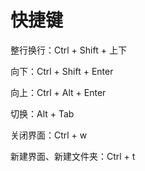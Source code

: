 # 快捷键

整行换行：Ctrl + Shift + 上下 

向下：Ctrl + Shift + Enter

向上：Ctrl + Alt + Enter

切换：Alt + Tab

关闭界面：Ctrl + w

新建界面、新建文件夹：Ctrl + t